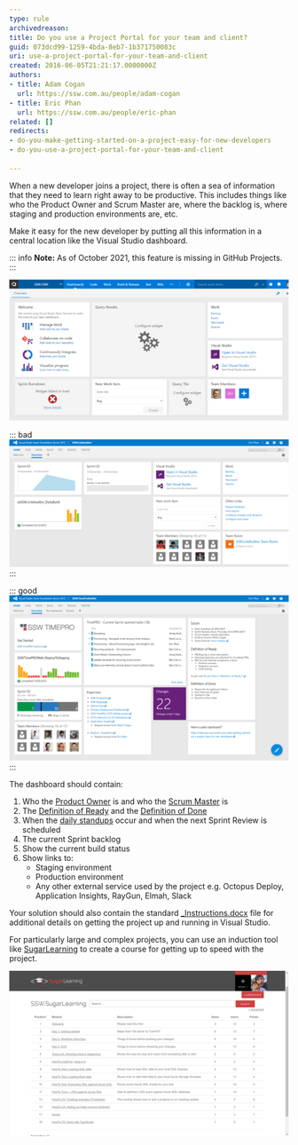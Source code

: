 ```yaml
---
type: rule
archivedreason: 
title: Do you use a Project Portal for your team and client?
guid: 073dcd99-1259-4bda-8eb7-1b371750083c
uri: use-a-project-portal-for-your-team-and-client
created: 2016-06-05T21:21:17.0000000Z
authors:
- title: Adam Cogan
  url: https://ssw.com.au/people/adam-cogan
- title: Eric Phan
  url: https://ssw.com.au/people/eric-phan
related: []
redirects:
- do-you-make-getting-started-on-a-project-easy-for-new-developers
- do-you-use-a-project-portal-for-your-team-and-client

---
```


When a new developer joins a project, there is often a sea of information that they need to learn right away to be productive. This includes things like who the Product Owner and Scrum Master are, where the backlog is, where staging and production environments are, etc.

<!--endintro-->

Make it easy for the new developer by putting all this information in a central location like the Visual Studio dashboard.

::: info
**Note:** As of October 2021, this feature is missing in GitHub Projects.
:::

![](/rules/use-a-project-portal-for-your-team-and-client/plaindashboard.png)  

::: bad  
![Figure: Bad example - Don't stick with the default dashboard, it's almost useless](/rules/use-a-project-portal-for-your-team-and-client/2016-06-06_8-00-55.png)  
:::

::: good  
![Figure: Good example - This dashboard contains all the information a new team member would need to get started](/rules/use-a-project-portal-for-your-team-and-client/2016-06-06_9-15-14.png)  
:::

The dashboard should contain:

1. Who the [Product Owner](/do-you-know-the-how-to-be-a-good-product-owner) is and who the [Scrum Master](/the-team-do-you-help-your-scrum-master-not-scrummaster-protect-and-serve-the-team) is
2. The [Definition of Ready](/have-a-definition-of-ready) and the [Definition of Done](/definition-of-done)
3. When the [daily standups](/methodology-do-you-do-daily-scrums-aka-stand-up-meetings) occur and when the next Sprint Review is scheduled
4. The current Sprint backlog
5. Show the current build status
6. Show links to:
    * Staging environment
    * Production environment
    * Any other external service used by the project e.g. Octopus Deploy, Application Insights, RayGun, Elmah, Slack

Your solution should also contain the standard [_Instructions.docx](/do-you-make-instructions-at-the-beginning-of-a-project-and-improve-them-gradually) file for additional details on getting the project up and running in Visual Studio.

For particularly large and complex projects, you can use an induction tool like [SugarLearning](https://www.sugarlearning.com/) to create a course for getting up to speed with the project.

![Figure: SugarLearning induction tool](/rules/use-a-project-portal-for-your-team-and-client/2016-06-06_7-18-43.png)


